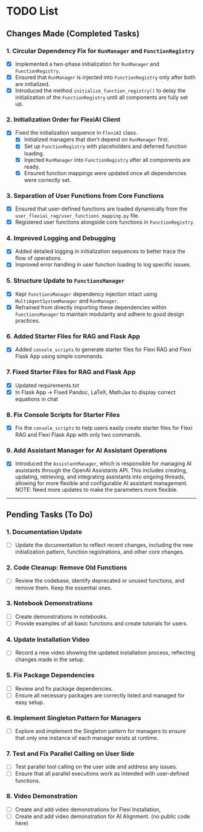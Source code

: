 # TODO List

## Changes Made (Completed Tasks)

### 1. Circular Dependency Fix for `RunManager` and `FunctionRegistry`
- [x] Implemented a two-phase initialization for `RunManager` and `FunctionRegistry`.
- [x] Ensured that `RunManager` is injected into `FunctionRegistry` only after both are initialized.
- [x] Introduced the method `initialize_function_registry()` to delay the initialization of the `FunctionRegistry` until all components are fully set up.

### 2. Initialization Order for FlexiAI Client
- [x] Fixed the initialization sequence in `FlexiAI` class.
  - [x] Initialized managers that don't depend on `RunManager` first.
  - [x] Set up `FunctionRegistry` with placeholders and deferred function loading.
  - [x] Injected `RunManager` into `FunctionRegistry` after all components are ready.
  - [x] Ensured function mappings were updated once all dependencies were correctly set.

### 3. Separation of User Functions from Core Functions
- [x] Ensured that user-defined functions are loaded dynamically from the `user_flexiai_rag/user_functions_mapping.py` file.
- [x] Registered user functions alongside core functions in `FunctionRegistry`.

### 4. Improved Logging and Debugging
- [x] Added detailed logging in initialization sequences to better trace the flow of operations.
- [x] Improved error handling in user function loading to log specific issues.

### 5. Structure Update to `FunctionsManager`
- [x] Kept `FunctionsManager` dependency injection intact using `MultiAgentSystemManager` and `RunManager`.
- [x] Refrained from directly importing these dependencies within `FunctionsManager` to maintain modularity and adhere to good design practices.

### 6. Added Starter Files for RAG and Flask App
- [x] Added `console_scripts` to generate starter files for Flexi RAG and Flexi Flask App using simple commands.

### 7. Fixed Starter Files for RAG and Flask App
- [x] Updated requirements.txt
- [x] In Flask App -> Fixed Pandoc, LaTeX, MathJax to display correct equations in chat

### 8. Fix Console Scripts for Starter Files
- [x] Fix the `console_scripts` to help users easily create starter files for Flexi RAG and Flexi Flask App with only two commands.

### 9. Add Assistant Manager for AI Assistant Operations
- [x] Introduced the `AssistantManager`, which is responsible for managing AI assistants through the OpenAI Assistants API. This includes creating, updating, retrieving, and integrating assistants into ongoing threads, allowing for more flexible and configurable AI assistant management. NOTE: Need more updates to make the parameters more flexible.



---

## Pending Tasks (To Do)

### 1. Documentation Update
- [ ] Update the documentation to reflect recent changes, including the new initialization pattern, function registrations, and other core changes.

### 2. Code Cleanup: Remove Old Functions
- [ ] Review the codebase, identify deprecated or unused functions, and remove them. Keep the essential ones.

### 3. Notebook Demonstrations
- [ ] Create demonstrations in notebooks.
- [ ] Provide examples of all basic functions and create tutorials for users.

### 4. Update Installation Video
- [ ] Record a new video showing the updated installation process, reflecting changes made in the setup.

### 5. Fix Package Dependencies
- [ ] Review and fix package dependencies.
- [ ] Ensure all necessary packages are correctly listed and managed for easy setup.

### 6. Implement Singleton Pattern for Managers
- [ ] Explore and implement the Singleton pattern for managers to ensure that only one instance of each manager exists at runtime.

### 7. Test and Fix Parallel Calling on User Side
- [ ] Test parallel tool calling on the user side and address any issues.
- [ ] Ensure that all parallel executions work as intended with user-defined functions.

### 8. Video Demonstration
- [ ] Create and add video demonstrations for Flexi Installation, 
- [ ] Create and add video demonstration for AI Alignment. (no public code here)
